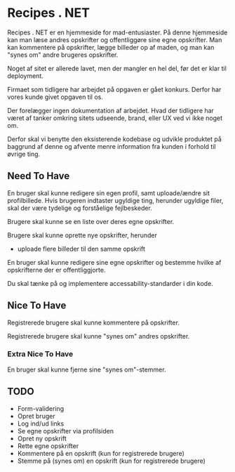 # Recipes . NET
Recipes . NET er en hjemmeside for mad-entusiaster. På denne hjemmeside kan man læse andres opskrifter og offentliggøre sine egne opskrifter.
Man kan kommentere på opskrifter, lægge billeder op af maden, og man kan "synes om" andre brugeres opskrifter.

Noget af sitet er allerede lavet, men der mangler en hel del, før det er klar til deployment.

Firmaet som tidligere har arbejdet på opgaven er gået konkurs. Derfor har vores kunde givet opgaven til os.

Der forelægger ingen dokumentation af arbejdet. Hvad der tidligere har været af tanker omkring sitets udseende, brand, eller UX ved vi ikke noget om.

Derfor skal vi benytte den eksisterende kodebase og udvikle produktet på baggrund af denne og afvente menre information fra kunden i forhold til øvrige ting.

## Need To Have
En bruger skal kunne redigere sin egen profil, samt uploade/ændre sit profilbillede.
Hvis brugeren indtaster ugyldige ting, herunder ugyldige filer, skal der være tydelige og forståelige fejlbeskeder.

Brugere skal kunne se en liste over deres egne opskrifter.

Brugere skal kunne oprette nye opskrifter, herunder
* uploade flere billeder til den samme opskrift

En bruger skal kunne redigere sine egne opskrifter og bestemme hvilke af opskrifterne der er offentliggjorte.

Du skal tænke på og implementere accessability-standarder i din kode.

## Nice To Have
Registrerede brugere skal kunne kommentere på opskrifter.

Registrerede brugere skal kunne "synes om" andres opskrifter.

### Extra Nice To Have
En bruger skal kunne fjerne sine "synes om"-stemmer.

## TODO
* Form-validering
* Opret bruger
* Log ind/ud links
* Se egne opskrifter via profilsiden
* Opret ny opskrift
* Rette egne opskrifter
* Kommentere på en opskrift (kun for registrerede brugere)
* Stemme på (synes om) en opskrift (kun for registrerede brugere)